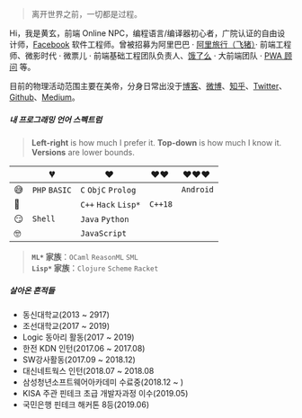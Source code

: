 > 离开世界之前，一切都是过程。

Hi，我是黄玄，前端 Online NPC，编程语言/编译器初心者，广院认证的自由设计师，[Facebook](https://www.facebook.com/) 软件工程师。曾被招募为阿里巴巴 · [阿里旅行（飞猪）](http://alitrip.com)· 前端工程师、微影时代 · 微票儿 · 前端基础工程团队负责人、[饿了么](https://ele.me/) · 大前端团队 · [PWA 顾问](https://medium.com/elemefe/upgrading-ele-me-to-progressive-web-app-2a446832e509) 等。

目前的物理活动范围主要在美帝，分身日常出没于[博客](https://huangxuan.me)、[微博](https://weibo.com/huxpro)、[知乎](https://www.zhihu.com/people/huxpro/pins/posts)、[Twitter](https://twitter.com/Huxpro/)、[Github](https://github.com/huxpro)、[Medium](https://medium.com/@Huxpro)。


##### 내 프로그래밍 언어 스펙트럼

> __Left-right__ is how much I prefer it.  __Top-down__ is how much I know it. __Versions__ are lower bounds. 

|     | 💔️           | ❤️ ️                 | ❤️❤️ ️                     | ❤️❤️❤️ ️               |
| --- | ------------- | -------------------- | -------------------------- | ---------------------- |
| 😅  | `PHP` `BASIC` | `C` `ObjC` `Prolog`  |      | `Android`  |
| 🧐  |               | `C++` `Hack` `Lisp*` | `C++18`          |          |
| 😏  | `Shell`       | `Java` `Python`      |  |   |
| 🤓  |               | `JavaScript`         |               |       |

> __`ML*` 家族__：`OCaml` `ReasonML` `SML`  
> __`Lisp*` 家族__：`Clojure` `Scheme` `Racket`


##### 살아온 흔적들

- 동신대학교(2013 ~ 2917)
- 조선대학교(2017 ~ 2019)
- Logic 동아리 활동(2017 ~ 2019)
- 한전 KDN 인턴(2017.06 ~ 2017.08)
- SW강사활동(2017.09 ~ 2018.12)
- 대신네트웍스 인턴(2018.07 ~ 2018.08
- 삼성청년소프트웨어아카데미 수료중(2018.12 ~ )
- KISA 주관 핀테크 초급 개발자과정 이수(2019.05)
- 국민은행 핀테크 해커톤 8등(2019.06)
